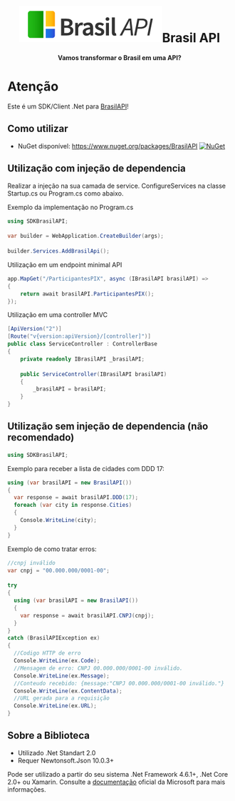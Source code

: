 <h1 align="center"><img src="https://raw.githubusercontent.com/BrasilAPI/BrasilAPI/master/public/brasilapi-logo-small.png">Brasil API</h1>

<div align="center">
  <p>
    <strong>Vamos transformar o Brasil em uma API?</strong>
  </p>
</div>

# Atenção
Este é um SDK/Client .Net para <a href="https://github.com/BrasilAPI/BrasilAPI" target="_blank">BrasilAPI</a>!

## Como utilizar
* NuGet disponível: https://www.nuget.org/packages/BrasilAPI [![NuGet](https://img.shields.io/nuget/v/BrasilAPI.svg)](https://www.nuget.org/packages/BrasilAPI/)


## Utilização com injeção de dependencia

Realizar a injeção na sua camada de service. 
ConfigureServices na classe Startup.cs ou Program.cs como abaixo.

Exemplo da implementação no Program.cs
``` cs
using SDKBrasilAPI;

var builder = WebApplication.CreateBuilder(args);

builder.Services.AddBrasilApi();
``` 

Utilização em um endpoint minimal API
``` cs
app.MapGet("/ParticipantesPIX", async (IBrasilAPI brasilAPI) =>
{ 
    return await brasilAPI.ParticipantesPIX();
});
``` 

Utilização em uma controller MVC
``` cs 
[ApiVersion("2")]
[Route("v{version:apiVersion}/[controller]")]
public class ServiceController : ControllerBase
{ 
	private readonly IBrasilAPI _brasilAPI;

	public ServiceController(IBrasilAPI brasilAPI)
	{
		_brasilAPI = brasilAPI; 
	}
}
```
 
 
## Utilização sem injeção de dependencia (não recomendado)

``` cs
using SDKBrasilAPI;
``` 

Exemplo para receber a lista de cidades com DDD 17:
``` cs
using (var brasilAPI = new BrasilAPI())
{
  var response = await brasilAPI.DDD(17);
  foreach (var city in response.Cities)
  {
    Console.WriteLine(city);
  }
}
```

Exemplo de como tratar erros:
``` cs
//cnpj inválido
var cnpj = "00.000.000/0001-00";

try
{
  using (var brasilAPI = new BrasilAPI())
  {
    var response = await brasilAPI.CNPJ(cnpj);
  }
}
catch (BrasilAPIException ex)
{
  //Codigo HTTP de erro
  Console.WriteLine(ex.Code);
  //Mensagem de erro: CNPJ 00.000.000/0001-00 inválido.
  Console.WriteLine(ex.Message);
  //Conteudo recebido: {message:"CNPJ 00.000.000/0001-00 inválido."}
  Console.WriteLine(ex.ContentData);
  //URL gerada para a requisição
  Console.WriteLine(ex.URL);
} 
```


## Sobre a Biblioteca
- Utilizado .Net Standart 2.0 
- Requer Newtonsoft.Json 10.0.3+

Pode ser utilizado a partir do seu sistema .Net Framework 4.6.1+, .Net Core 2.0+ ou Xamarin. Consulte a <a href="https://docs.microsoft.com/en-us/dotnet/standard/net-standard" target="_blank">documentação</a> oficial da Microsoft para mais informações.


